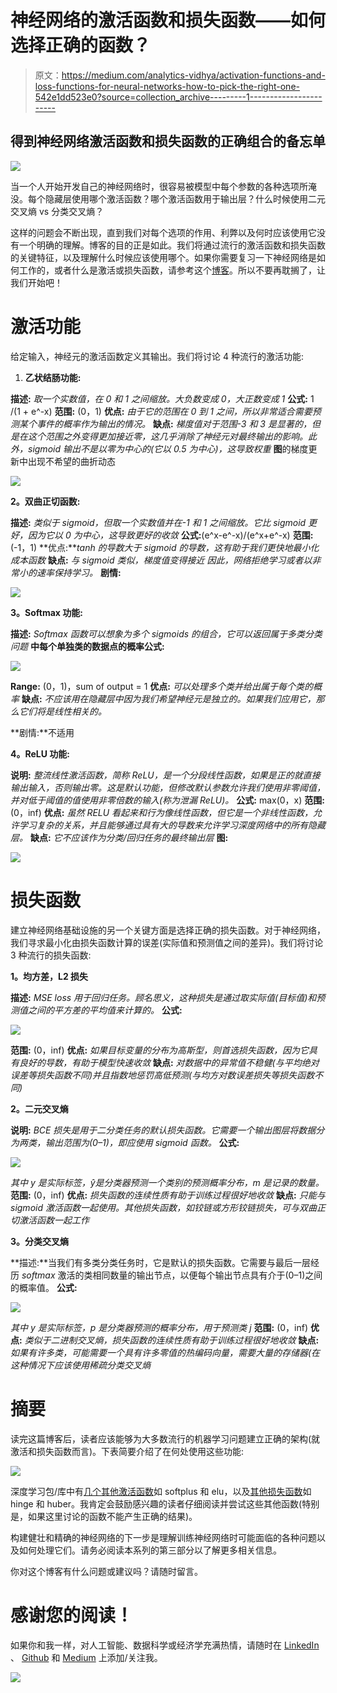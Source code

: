 # 神经网络的激活函数和损失函数——如何选择正确的函数？

> 原文：<https://medium.com/analytics-vidhya/activation-functions-and-loss-functions-for-neural-networks-how-to-pick-the-right-one-542e1dd523e0?source=collection_archive---------1----------------------->

## 得到神经网络激活函数和损失函数的正确组合的备忘单

![](img/b67f3ba06961c5f27e212421742b6a66.png)

当一个人开始开发自己的神经网络时，很容易被模型中每个参数的各种选项所淹没。每个隐藏层使用哪个激活函数？哪个激活函数用于输出层？什么时候使用二元交叉熵 vs 分类交叉熵？

这样的问题会不断出现，直到我们对每个选项的作用、利弊以及何时应该使用它没有一个明确的理解。博客的目的正是如此。我们将通过流行的激活函数和损失函数的关键特征，以及理解什么时候应该使用哪个。如果你需要复习一下神经网络是如何工作的，或者什么是激活或损失函数，请参考这个[博客](https://indraneeldb1993ds.medium.com/understanding-the-basics-of-neural-networks-for-beginners-9c26630d08)。所以不要再耽搁了，让我们开始吧！

# 激活功能

给定输入，神经元的激活函数定义其输出。我们将讨论 4 种流行的激活功能:

1.  **乙状结肠功能:**

**描述:** *取一个实数值，在 0 和 1 之间缩放。大负数变成 0，大正数变成 1*
**公式:** 1 /(1 + e^-x)
**范围:** (0，1)
**优点:** *由于它的范围在 0 到 1 之间，所以非常适合需要预测某个事件的概率作为输出的情况。*
**缺点:** *梯度值对于范围-3 和 3 是显著的，但是在这个范围之外变得更加接近零，这几乎消除了神经元对最终输出的影响。此外，sigmoid 输出不是以零为中心的(它以 0.5 为中心)，这导致权重*
**图**的梯度更新中出现不希望的曲折动态

![](img/398484fa660e0a4a9cbd6fdb190975fe.png)

**2。双曲正切函数:**

**描述:** *类似于 sigmoid，但取一个实数值并在-1 和 1 之间缩放。它比 sigmoid 更好，因为它以 0 为中心，这导致更好的收敛*
**公式:**(e^x-e^-x)/(e^x+e^-x)
**范围:** (-1，1)
**优点:***tanh 的导数大于 sigmoid 的导数，这有助于我们更快地最小化成本函数*
**缺点:** *与 sigmoid 类似，梯度值变得接近* *因此，网络拒绝学习或者以非常小的速率保持学习。*
**剧情:**

![](img/5595d27e2e42ed68d6b568e929e68763.png)

**3。Softmax 功能:**

**描述:** *Softmax 函数可以想象为多个 sigmoids 的组合，它可以返回属于多类分类问题*
**中每个单独类的数据点的概率公式:**

![](img/feb2e6c3373428c3578f4b1312f32e01.png)

**Range:** (0，1)，sum of output = 1
**优点:** *可以处理多个类并给出属于每个类的概率*
**缺点:** *不应该用在隐藏层中因为我们希望神经元是独立的。如果我们应用它，那么它们将是线性相关的。*

**剧情:**不适用

**4。ReLU 功能:**

**说明:** *整流线性激活函数，简称 ReLU，是一个分段线性函数，如果是正的就直接输出输入，否则输出零。这是默认功能，但修改默认参数允许我们使用非零阈值，并对低于阈值的值使用非零倍数的输入(称为泄漏 ReLU)。*
**公式:** max(0，x)
**范围:** (0，inf)
**优点:** *虽然 RELU 看起来和行为像线性函数，但它是一个非线性函数，允许学习复杂的关系，并且能够通过具有大的导数来允许学习深度网络中的所有隐藏层。*
**缺点:** *它不应该作为分类/回归任务的最终输出层*
**图:**

![](img/4f70b7d167b0b0e6c82fc0491f4ffcf2.png)

# 损失函数

建立神经网络基础设施的另一个关键方面是选择正确的损失函数。对于神经网络，我们寻求最小化由损失函数计算的误差(实际值和预测值之间的差异)。我们将讨论 3 种流行的损失函数:

**1。均方差，L2 损失**

**描述:** *MSE loss 用于回归任务。顾名思义，这种损失是通过取实际值(目标值)和预测值之间的平方差的平均值来计算的。*
**公式:**

![](img/c6720f652c0bc91f63f1c02b2bc33c00.png)

**范围:** (0，inf)
**优点:** *如果目标变量的分布为高斯型，则首选损失函数，因为它具有良好的导数，有助于模型快速收敛*
**缺点:** *对数据中的异常值不稳健(与平均绝对误差等损失函数不同)并且指数地惩罚高低预测(与均方对数误差损失等损失函数不同)*

**2。二元交叉熵**

**说明:** *BCE 损失是用于二分类任务的默认损失函数。它需要一个输出图层将数据分为两类，输出范围为(0–1)，即应使用 sigmoid 函数。*
**公式:**

![](img/b9da30da44d8f0b1adc61fc457f23cbc.png)

*其中 y 是实际标签，ŷ是分类器预测一个类别的预测概率分布，m 是记录的数量。*
**范围:** (0，inf)
**优点:** *损失函数的连续性质有助于训练过程很好地收敛*
**缺点:** *只能与 sigmoid 激活函数一起使用。其他损失函数，如铰链或方形铰链损失，可与双曲正切激活函数一起工作*

**3。分类交叉熵**

**描述:**当我们有多类分类任务时，它是默认的损失函数。它需要与最后一层经历 *softmax* 激活的类相同数量的输出节点，以便每个输出节点具有介于(0–1)之间的概率值。
**公式:**

![](img/104c163c51064230bdefae2e3470f97f.png)

*其中 y 是实际标签，p 是分类器预测的概率分布，用于预测类 j*
**范围:** (0，inf)
**优点:** *类似于二进制交叉熵，损失函数的连续性质有助于训练过程很好地收敛*
**缺点:** *如果有许多类，可能需要一个具有许多零值的热编码向量，需要大量的存储器(在这种情况下应该使用稀疏分类交叉熵*

# 摘要

读完这篇博客后，读者应该能够为大多数流行的机器学习问题建立正确的架构(就激活和损失函数而言)。下表简要介绍了在何处使用这些功能:

![](img/9944dc66ab2db0032c8229f52869c48c.png)

深度学习包/库中有[几个其他激活函数](https://keras.io/api/layers/activations/)如 softplus 和 elu，以及[其他损失函数](https://keras.io/api/losses/)如 hinge 和 huber。我肯定会鼓励感兴趣的读者仔细阅读并尝试这些其他函数(特别是，如果这里讨论的函数不能产生正确的结果)。

构建健壮和精确的神经网络的下一步是理解训练神经网络时可能面临的各种问题以及如何处理它们。请务必阅读本系列的第三部分以了解更多相关信息。

你对这个博客有什么问题或建议吗？请随时留言。

# 感谢您的阅读！

如果你和我一样，对人工智能、数据科学或经济学充满热情，请随时在 [LinkedIn](http://www.linkedin.com/in/indraneel-dutta-baruah-ds) 、 [Github](https://github.com/IDB-FOR-DATASCIENCE) 和 [Medium](/@indraneeldb1993ds) 上添加/关注我。

![](img/5802a4a351bc0208015e1af660106676.png)